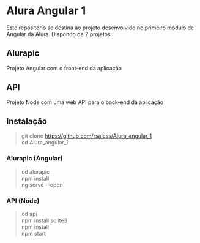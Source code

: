 # Alura Angular 1
Este repositório se destina ao projeto desenvolvido no primeiro módulo de Angular da Alura. Dispondo de 2 projetos:


## Alurapic
Projeto Angular com o front-end da aplicação

## API
Projeto Node com uma web API para o back-end da aplicação

## Instalação

> git clone https://github.com/rsaless/Alura_angular_1   
> cd Alura_angular_1    

### Alurapic (Angular)
> cd alurapic  
> npm install  
> ng serve --open  

### API (Node)
> cd api  
> npm install sqlite3  
> npm install  
> npm start    
